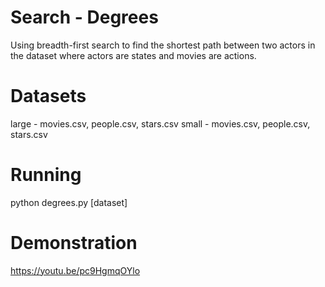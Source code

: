 # Search - Degrees
Using breadth-first search to find the shortest path between two actors in the dataset where actors are states and movies are actions. 

# Datasets
large - movies.csv, people.csv, stars.csv
small - movies.csv, people.csv, stars.csv

# Running
python degrees.py [dataset]

# Demonstration
https://youtu.be/pc9HgmqOYlo
